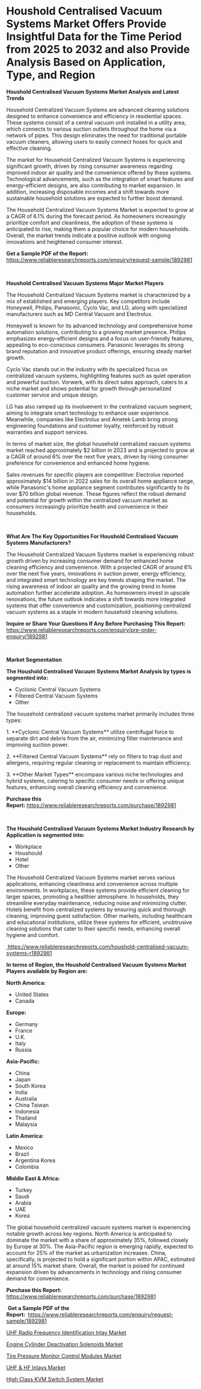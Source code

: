 <p><h1>Houshold Centralised Vacuum Systems Market Offers Provide Insightful Data for the Time Period from 2025 to 2032 and also Provide Analysis Based on Application, Type, and Region</h1></p><p><strong>Houshold Centralised Vacuum Systems Market Analysis and Latest Trends</strong></p>
<p><p>Household Centralized Vacuum Systems are advanced cleaning solutions designed to enhance convenience and efficiency in residential spaces. These systems consist of a central vacuum unit installed in a utility area, which connects to various suction outlets throughout the home via a network of pipes. This design eliminates the need for traditional portable vacuum cleaners, allowing users to easily connect hoses for quick and effective cleaning.</p><p>The market for Household Centralized Vacuum Systems is experiencing significant growth, driven by rising consumer awareness regarding improved indoor air quality and the convenience offered by these systems. Technological advancements, such as the integration of smart features and energy-efficient designs, are also contributing to market expansion. In addition, increasing disposable incomes and a shift towards more sustainable household solutions are expected to further boost demand.</p><p>The Household Centralized Vacuum Systems Market is expected to grow at a CAGR of 6.1% during the forecast period. As homeowners increasingly prioritize comfort and cleanliness, the adoption of these systems is anticipated to rise, making them a popular choice for modern households. Overall, the market trends indicate a positive outlook with ongoing innovations and heightened consumer interest.</p></p>
<p><strong>Get a Sample PDF of the Report:&nbsp;</strong> <a href="https://www.reliableresearchreports.com/enquiry/request-sample/1892981?utm_campaign=41&utm_medium=2&utm_source=Github&utm_content=ia&utm_term=14012025&utm_id=houshold-centralised-vacuum-systems">https://www.reliableresearchreports.com/enquiry/request-sample/1892981</a></p>
<p>&nbsp;</p>
<p><strong>Houshold Centralised Vacuum Systems Major Market Players</strong></p>
<p><p>The Household Centralized Vacuum Systems market is characterized by a mix of established and emerging players. Key competitors include Honeywell, Philips, Panasonic, Cyclo Vac, and LG, along with specialized manufacturers such as MD Central Vacuum and Electrolux. </p><p>Honeywell is known for its advanced technology and comprehensive home automation solutions, contributing to a growing market presence. Philips emphasizes energy-efficient designs and a focus on user-friendly features, appealing to eco-conscious consumers. Panasonic leverages its strong brand reputation and innovative product offerings, ensuring steady market growth.</p><p>Cyclo Vac stands out in the industry with its specialized focus on centralized vacuum systems, highlighting features such as quiet operation and powerful suction. Vorwerk, with its direct sales approach, caters to a niche market and shows potential for growth through personalized customer service and unique design.</p><p>LG has also ramped up its involvement in the centralized vacuum segment, aiming to integrate smart technology to enhance user experience. Meanwhile, companies like Electrolux and Ametek Lamb bring strong engineering foundations and customer loyalty, reinforced by robust warranties and support services.</p><p>In terms of market size, the global household centralized vacuum systems market reached approximately $2 billion in 2023 and is projected to grow at a CAGR of around 6% over the next five years, driven by rising consumer preference for convenience and enhanced home hygiene.</p><p>Sales revenues for specific players are competitive: Electrolux reported approximately $14 billion in 2022 sales for its overall home appliance range, while Panasonic's home appliance segment contributes significantly to its over $70 billion global revenue. These figures reflect the robust demand and potential for growth within the centralized vacuum market as consumers increasingly prioritize health and convenience in their households.</p></p>
<p>&nbsp;</p>
<p><strong>What Are The Key Opportunities For Houshold Centralised Vacuum Systems Manufacturers?</strong></p>
<p><p>The Household Centralized Vacuum Systems market is experiencing robust growth driven by increasing consumer demand for enhanced home cleaning efficiency and convenience. With a projected CAGR of around 6% over the next five years, innovations in suction power, energy efficiency, and integrated smart technology are key trends shaping the market. The rising awareness of indoor air quality and the growing trend in home automation further accelerate adoption. As homeowners invest in upscale renovations, the future outlook indicates a shift towards more integrated systems that offer convenience and customization, positioning centralized vacuum systems as a staple in modern household cleaning solutions.</p></p>
<p><strong>Inquire or Share Your Questions If Any Before Purchasing This Report:</strong> <a href="https://www.reliableresearchreports.com/enquiry/pre-order-enquiry/1892981?utm_campaign=41&utm_medium=2&utm_source=Github&utm_content=ia&utm_term=14012025&utm_id=houshold-centralised-vacuum-systems">https://www.reliableresearchreports.com/enquiry/pre-order-enquiry/1892981</a></p>
<p>&nbsp;</p>
<p><strong>Market Segmentation</strong></p>
<p><strong>The Houshold Centralised Vacuum Systems Market Analysis by types is segmented into:</strong></p>
<p><ul><li>Cyclonic Central Vacuum Systems</li><li>Filtered Central Vacuum Systems</li><li>Other</li></ul></p>
<p><p>The household centralized vacuum systems market primarily includes three types: </p><p>1. **Cyclonic Central Vacuum Systems** utilize centrifugal force to separate dirt and debris from the air, minimizing filter maintenance and improving suction power. </p><p>2. **Filtered Central Vacuum Systems** rely on filters to trap dust and allergens, requiring regular cleaning or replacement to maintain efficiency. </p><p>3. **Other Market Types** encompass various niche technologies and hybrid systems, catering to specific consumer needs or offering unique features, enhancing overall cleaning efficiency and convenience.</p></p>
<p><strong>Purchase this Report:&nbsp;</strong><a href="https://www.reliableresearchreports.com/purchase/1892981?utm_campaign=41&utm_medium=2&utm_source=Github&utm_content=ia&utm_term=14012025&utm_id=houshold-centralised-vacuum-systems">https://www.reliableresearchreports.com/purchase/1892981</a></p>
<p>&nbsp;</p>
<p><strong>The Houshold Centralised Vacuum Systems Market Industry Research by Application is segmented into:</strong></p>
<p><ul><li>Workplace</li><li>Houshould</li><li>Hotel</li><li>Other</li></ul></p>
<p><p>The Household Centralized Vacuum Systems market serves various applications, enhancing cleanliness and convenience across multiple environments. In workplaces, these systems provide efficient cleaning for larger spaces, promoting a healthier atmosphere. In households, they streamline everyday maintenance, reducing noise and minimizing clutter. Hotels benefit from centralized systems by ensuring quick and thorough cleaning, improving guest satisfaction. Other markets, including healthcare and educational institutions, utilize these systems for efficient, unobtrusive cleaning solutions that cater to their specific needs, enhancing overall hygiene and comfort.</p></p>
<p><a href="https://www.reliableresearchreports.com/houshold-centralised-vacuum-systems-r1892981?utm_campaign=41&utm_medium=2&utm_source=Github&utm_content=ia&utm_term=14012025&utm_id=houshold-centralised-vacuum-systems">&nbsp;https://www.reliableresearchreports.com/houshold-centralised-vacuum-systems-r1892981</a></p>
<p><strong>In terms of Region, the Houshold Centralised Vacuum Systems Market Players available by Region are:</strong></p>
<p>
    <p> <strong> North America: </strong>
        <ul>
            <li>United States</li>
            <li>Canada</li>
        </ul>
        </p> 
    <p> <strong> Europe: </strong>
        <ul>
            <li>Germany</li>
            <li>France</li>
            <li>U.K.</li>
            <li>Italy</li>
            <li>Russia</li>
        </ul>
        </p> 
    <p> <strong> Asia-Pacific: </strong>
        <ul>
            <li>China</li>
            <li>Japan</li>
            <li>South Korea</li>
            <li>India</li>
            <li>Australia</li>
            <li>China Taiwan</li>
            <li>Indonesia</li>
            <li>Thailand</li>
            <li>Malaysia</li>
        </ul>
        </p> 
    <p> <strong> Latin America: </strong>
        <ul>
            <li>Mexico</li>
            <li>Brazil</li>
            <li>Argentina Korea</li>
            <li>Colombia</li>
        </ul>
        </p> 
    <p> <strong> Middle East & Africa: </strong>
        <ul>
            <li>Turkey</li>
            <li>Saudi</li>
            <li>Arabia</li>
            <li>UAE</li>
            <li>Korea</li>
        </ul>
    </p>
    </p>
<p><p>The global household centralized vacuum systems market is experiencing notable growth across key regions. North America is anticipated to dominate the market with a share of approximately 35%, followed closely by Europe at 30%. The Asia-Pacific region is emerging rapidly, expected to account for 25% of the market as urbanization increases. China, specifically, is projected to hold a significant portion within APAC, estimated at around 15% market share. Overall, the market is poised for continued expansion driven by advancements in technology and rising consumer demand for convenience.</p></p>
<p><strong>Purchase this Report: </strong><a href="https://www.reliableresearchreports.com/purchase/1892981?utm_campaign=41&utm_medium=2&utm_source=Github&utm_content=ia&utm_term=14012025&utm_id=houshold-centralised-vacuum-systems">https://www.reliableresearchreports.com/purchase/1892981</a></p>
<p>&nbsp;<strong>Get a Sample PDF of the Report:&nbsp;&nbsp;</strong><a href="https://www.reliableresearchreports.com/enquiry/request-sample/1892981?utm_campaign=41&utm_medium=2&utm_source=Github&utm_content=ia&utm_term=14012025&utm_id=houshold-centralised-vacuum-systems">https://www.reliableresearchreports.com/enquiry/request-sample/1892981</a></p>
<p><strong></strong></p>
<p><p><a href="https://github.com/nicoletavirag/Market-Research-Report-List-5/blob/main/uhf-radio-frequency-identification-inlay-market.md?utm_campaign=41&utm_medium=2&utm_source=Github&utm_content=ia&utm_term=14012025&utm_id=houshold-centralised-vacuum-systems">UHF Radio Frequency Identification Inlay Market</a></p><p><a href="https://github.com/kbollin866/Market-Research-Report-List-1/blob/main/engine-cylinder-deactivation-solenoids-market.md?utm_campaign=41&utm_medium=2&utm_source=Github&utm_content=ia&utm_term=14012025&utm_id=houshold-centralised-vacuum-systems">Engine Cylinder Deactivation Solenoids Market</a></p><p><a href="https://github.com/sholympia197070/Market-Research-Report-List-1/blob/main/tire-pressure-monitor-control-modules-market.md?utm_campaign=41&utm_medium=2&utm_source=Github&utm_content=ia&utm_term=14012025&utm_id=houshold-centralised-vacuum-systems">Tire Pressure Monitor Control Modules Market</a></p><p><a href="https://github.com/sca704osol/Market-Research-Report-List-1/blob/main/uhf-hf-inlays-market.md?utm_campaign=41&utm_medium=2&utm_source=Github&utm_content=ia&utm_term=14012025&utm_id=houshold-centralised-vacuum-systems">UHF & HF Inlays Market</a></p><p><a href="https://github.com/mauripalmi/Market-Research-Report-List-5/blob/main/high-class-kvm-switch-system-market.md?utm_campaign=41&utm_medium=2&utm_source=Github&utm_content=ia&utm_term=14012025&utm_id=houshold-centralised-vacuum-systems">High Class KVM Switch System Market</a></p></p>